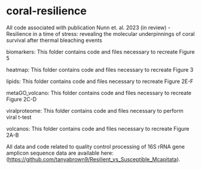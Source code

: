 # coral-resilience

All code associated with publication Nunn et. al. 2023 (in review) - Resilience in a time of stress: revealing the molecular underpinnings of coral survival after thermal bleaching events

biomarkers: This folder contains code and files necessary to recreate Figure 5

heatmap: This folder contains code and files necessary to recreate Figure 3

lipids: This folder contains code and files necessary to recreate Figure 2E-F

metaGO_volcano: This folder contains code and files necessary to recreate Figure 2C-D

viralproteome: This folder contains code and files necessary to perform viral t-test

volcanos: This folder contains code and files necessary to recreate Figure 2A-B

All data and code related to quality control processing of 16S rRNA gene amplicon sequence data are available here: (https://github.com/tanyabrown9/Resilient_vs_Susceptible_Mcapitata). 
